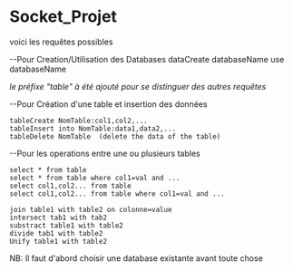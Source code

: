 # Socket_Projet


voici les requêtes possibles 


--Pour Creation/Utilisation des Databases
    dataCreate databaseName
    use databaseName

*le préfixe "table" à été ajouté pour se distinguer des autres requêtes*

--Pour Création d'une table et insertion des données
    
    tableCreate NomTable:col1,col2,...
    tableInsert into NomTable:data1,data2,...
    tableDelete NomTable  (delete the data of the table)

--Pour les operations entre une ou plusieurs tables

    select * from table
    select * from table where col1=val and ...
    select col1,col2... from table
    select col1,col2... from table where col1=val and ...
    
    join table1 with table2 on colonne=value
    intersect tab1 with tab2
    substract table1 with table2
    divide tab1 with table2
    Unify table1 with table2

NB: 
Il faut d'abord choisir une database existante avant toute chose
